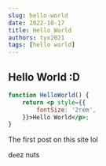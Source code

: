 ```yaml
---
slug: hello-world
date: 2022-10-17
title: Hello World
authors: tyx2021
tags: [hello world]
---
```


<!--truncate-->

## Hello World :D

```jsx live
function HelloWorld() {
	return <p style={{
		fontSize: '2rem',
	}}>Hello World</p>;
}
```

The first post on this site lol

d`e`ez nuts